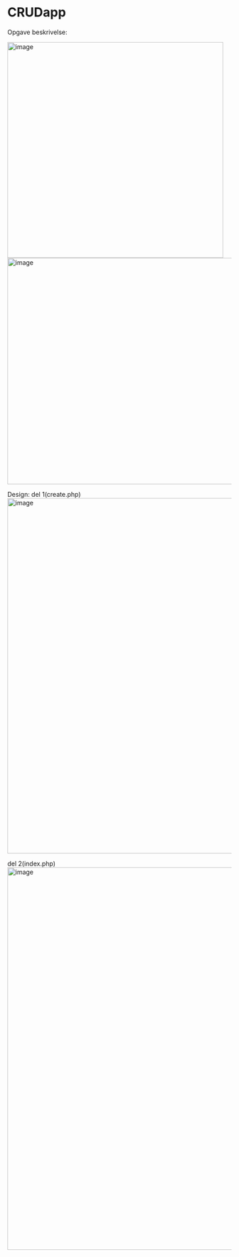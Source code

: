 # CRUDapp
Opgave beskrivelse: 

<img width="485" alt="image" src="https://user-images.githubusercontent.com/106598771/211504493-b920f2a4-f40a-4ade-aa86-4ce5f40431f3.png">
<img width="509" alt="image" src="https://user-images.githubusercontent.com/106598771/211504773-f1b22469-26b6-47d3-90a9-f82f321f7e9d.png">

Design: del 1(create.php)
<img width="799" alt="image" src="https://user-images.githubusercontent.com/106598771/211505519-b8eeb991-bcdf-4b34-8a78-7db53a158c8d.png">

del 2(index.php)
<img width="860" alt="image" src="https://user-images.githubusercontent.com/106598771/211505963-c7972059-4ffa-46c2-b46d-a02e440982d3.png">
